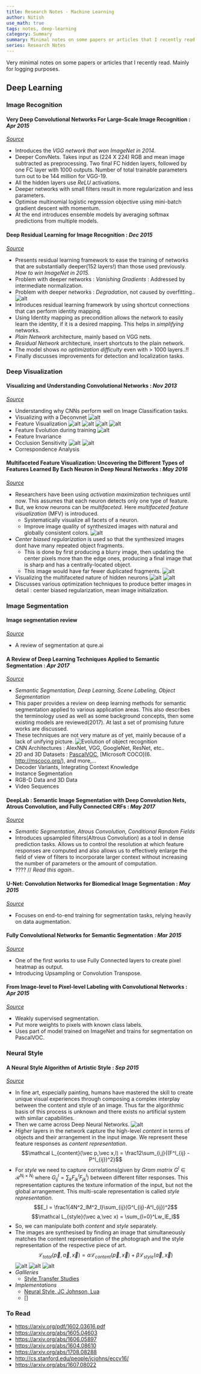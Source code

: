 ```yaml
---
title: Research Notes - Machine Learning
author: Nitish
use_math: true
tags: notes, deep-learning
category: Summary
summary: Minimal notes on some papers or articles that I recently read. Mainly for logging.
series: Research Notes
---
```


Very minimal notes on some papers or articles that I recently read. Mainly for logging purposes.

## Deep Learning

### Image Recognition

#### Very Deep Convolutional Networks For Large-Scale Image Recognition : *Apr 2015*   
[*Source*](https://arxiv.org/pdf/1409.1556.pdf)

* Introduces the *VGG network that won ImageNet in 2014*.
* Deeper ConvNets. Takes input as (224 X 224) RGB and mean image subtracted as preprocessing. Two final FC hidden layers, followed by one FC layer with 1000 outputs. Number of total trainable parameters turn out to be 144 million for VGG-19. 
* All the hidden layers use *ReLU* activations.
* Deeper networks with small filters result in more regularization and less parameters.
* Optimise multinomial logistic regression objective using mini-batch gradient descent with momentum.
* At the end introduces ensemble models by averaging softmax predictions from multiple models.


#### Deep Residual Learning for Image Recognition : *Dec 2015*
[*Source*](https://arxiv.org/pdf/1512.03385v1.pdf)

* Presents residual learning framework to ease the training of networks that are substantially deeper(152 layers!) than those used previously. *How to win ImageNet in 2015.*
* Problem with deeper networks : *Vanishing Gradients* : Addressed by intermediate normalization.
* Problem with deeper networks : *Degradation*, not caused by overfitting..
![alt](/images/papers/resNet1.jpg)
* Introduces residual learning framework by using shortcut connections that can perform identity mapping.
* Using Identity mapping as precondition allows the network to easily learn the identity, if it is a desired mapping. This helps in *simplifying* networks.
* *Plain Network* architecture, mainly based on VGG nets.
* *Residual Network* architecture, insert shortcuts to the plain network.
* The model shows *no optimization difficulty* even with > 1000 layers..!!
* Finally discusses improvements for detection and localization tasks.

### Deep Visualization

#### Visualizing and Understanding Convolutional Networks : *Nov 2013*
[*Source*](https://arxiv.org/abs/1311.2901)

* Understanding why CNNs perform well on Image Classification tasks.
* Visualizing with a Deconvnet
![alt](/images/papers/visnet1.jpg)
* Feature Visualization
![alt](/images/papers/visnet2.jpg)
![alt](/images/papers/visnet3.jpg)
![alt](/images/papers/visnet4.jpg)
![alt](/images/papers/visnet5.jpg)
* Feature Evolution during training
![alt](/images/papers/visnet6.jpg)
* Feature Invariance
* Occlusion Sensitivity
![alt](/images/papers/visnet7.jpg)
![alt](/images/papers/visnet8.jpg)
* Correspondence Analysis  


#### Multifaceted Feature Visualization: Uncovering the Different Types of Features Learned By Each Neuron in Deep Neural Networks : *May 2016*   
[*Source*](https://arxiv.org/pdf/1602.03616.pdf)   

* Researchers have been using *activation maximization* techniques until now. This assumes that each neuron detects only one type of feature.
* But, we know neurons can be *multifaceted*. Here *multifaceted feature visualization* (MFV) is introduced.
    * Systematically visualize all facets of a neuron.
    * Improve image quality of synthesized images with natural and globally consistent colors.
![alt](/images/papers/multiVis1.jpg)
* *Center biased regularization* is used so that the synthesized images dont have many repeated object fragments.
    * This is done by first producing a blurry image, then updating the center pixels more than the edge ones, producing a final image that is sharp and has a centrally-located object.
    * This image would have far fewer duplicated fragments.
![alt](/images/papers/multiVis2.jpg)
* Visualizing the multifaceted nature of hidden neurons
![alt](/images/papers/multiVis3.jpg)
![alt](/images/papers/multiVis4.jpg)
* Discusses various optimization techniques to produce better images in detail : center biased regularization, mean image initialization.
 

### Image Segmentation

#### Image segmentation review   
[*Source*](http://blog.qure.ai/notes/semantic-segmentation-deep-learning-review)   

* A review of segmentation at qure.ai  



#### A Review of Deep Learning Techniques Applied to Semantic Segmentation : *Apr 2017*   
[*Source*](https://arxiv.org/pdf/1704.06857)   

* *Semantic Segmentation, Deep Learning, Scene Labeling, Object Segmentation*   
* This paper provides a review on deep learning methods for semantic segmentation applied to various  application areas. This also describes the terminology used as well as some background concepts, then some existing models are reviewed(2017). At last a set of promising future works are discussed.
* These techniques are not very mature as of yet, mainly because of a lack of unifying picture.
![Evolution of object recognition](/images/papers/deepSegment1.jpg)
* CNN Architectures : AlexNet, VGG, GoogleNet, ResNet, etc..
* 2D and 3D Datasets : [PascalVOC](http://host.robots.ox.ac.uk/pascal/VOC/voc2012/),  [Microsoft COCO](6. http://mscoco.org/), and more,...   
* Decoder Variants, Integrating Context Knowledge
* Instance Segmentation
* RGB-D Data and 3D Data
* Video Sequences   



#### DeepLab : Semantic Image Segmentation with Deep Convolution Nets, Atrous Convolution, and Fully Connected CRFs : *May 2017*   
[*Source*](https://arxiv.org/abs/1606.00915)   

* *Semantic Segmentation, Atrous Convolution, Conditional Random Fields*
* Introduces upsampled filters(Altrous Convolution) as a tool in dense prediction tasks. Allows us to control the resolution at which feature responses are computed and also allows us to effectively enlarge the field of view of filters to incorporate larger context without increasing the number of parameters or the amount of computation.
* ???? // *Read this again..*



#### U-Net: Convolution Networks for Biomedical Image Segmentation : *May 2015*   
[*Source*](https://arxiv.org/abs/1505.04597)   

* Focuses on end-to-end training for segmentation tasks, relying heavily on data augmentation.
    


#### Fully Convolutional Networks for Semantic Segmentation : *Mar 2015*   
[*Source*](https://arxiv.org/abs/1411.4038)   

* One of the first works to use Fully Connected layers to create pixel heatmap as output.
* Introducing Upsampling or Convolution Transpose.



#### From Image-level to Pixel-level Labeling with Convolutional Networks : *Apr 2015*   
[*Source*](https://arxiv.org/abs/1411.6228)   

* Weakly supervised segmentation.
* Put more weights to pixels with known class labels.
* Uses part of model trained on ImageNet and trains for segmentation on PascalVOC.



### Neural Style

#### A Neural Style Algorithm of Artistic Style : *Sep 2015*   
[*Source*](https://arxiv.org/abs/1508.06576)   

* In fine art, especially painting, humans have mastered the skill to create unique visual experiences through composing a complex interplay between the content and style of an image. Thus far the algorithmic basis of this process is unknown and there exists no artificial system with similar capabilities.
* Then we came across Deep Neural Networks.
![alt](/images/papers/styleTransfer1.jpg)
* *Higher* layers in the network capture the high-level *content* in terms of objects and their arrangement in the input image. We represent these feature responses as *content representation*.
$$\mathcal L_{content}(\vec p,\vec x,l) = \frac12\sum_{i,j}{(F^l_{ij} - P^l_{ij})^2}$$
* For *style* we need to capture correlations(given by *Gram matrix* $G^l \in \mathcal R^{N_l \times N_l}$ where $G^l_{ij} = \sum_kF^l_{ik}F^l_{jk}$) between different filter responses. This representation captures the texture information of the input, but not the global arrangement. This multi-scale representation is called *style representation*.
$$E_l = \frac1{4N^2_lM^2_l}\sum_{ij}(G^l_{ij}-A^l_{ij})^2$$
$$\mathcal L_{style}(\vec a,\vec x) = \sum_{l=0}^Lw_lE_l$$
* So, we can manipulate both *content* and *style* separately.
* The images are synthesised by finding an image that simultaneously matches the content representation of the photograph and the style representation of the respective piece of art.
$$\mathcal L_{total}(\vec p,\vec a,\vec x) = \alpha\mathcal L_{content}(\vec p,\vec x) + \beta\mathcal L_{style}(\vec a,\vec x)$$
![alt](/images/papers/styleTransfer2.jpg)
![alt](/images/papers/styleTransfer3.jpg)
![alt](/images/papers/styleTransfer4.jpg)
* *Gallleries*
    * [Style Transfer Studies](http://kylemcdonald.net/stylestudies/)
* *Implementations* 
    * [Neural Style, JC Johnson, Lua](https://github.com/jcjohnson/neural-style)
    * []

### To Read  
* https://arxiv.org/pdf/1602.03616.pdf
* https://arxiv.org/abs/1605.04603
* https://arxiv.org/abs/1606.05897
* https://arxiv.org/abs/1604.08610
* https://arxiv.org/abs/1708.08288
* http://cs.stanford.edu/people/jcjohns/eccv16/
* https://arxiv.org/abs/1607.08022
